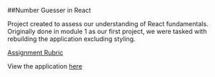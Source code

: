 ##Number Guesser in React

Project created to assess our understanding of React fundamentals.
Originally done in module 1 as our first project, we were tasked with rebuilding the application excluding styling.

[Assignment Rubric](http://frontend.turing.io/projects/number-guesser-in-react.html)

View the application [here](https://jksmall0631.github.io/number-guesser-react/)
